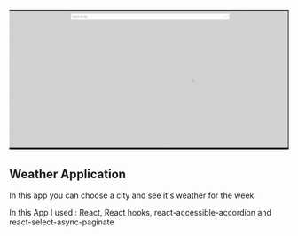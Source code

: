 ![GIF](ReadmeFiles/ezgif.com-gif-maker%20(7).gif)

## Weather Application 
In this app you can choose a city and see it's weather for the week

In this App I used : React, React hooks, react-accessible-accordion and react-select-async-paginate 
